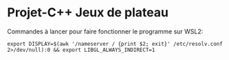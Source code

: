 # Projet-C++ Jeux de plateau

Commandes à lancer pour faire fonctionner le programme sur WSL2:
```
export DISPLAY=$(awk '/nameserver / {print $2; exit}' /etc/resolv.conf 2>/dev/null):0 && export LIBGL_ALWAYS_INDIRECT=1
```